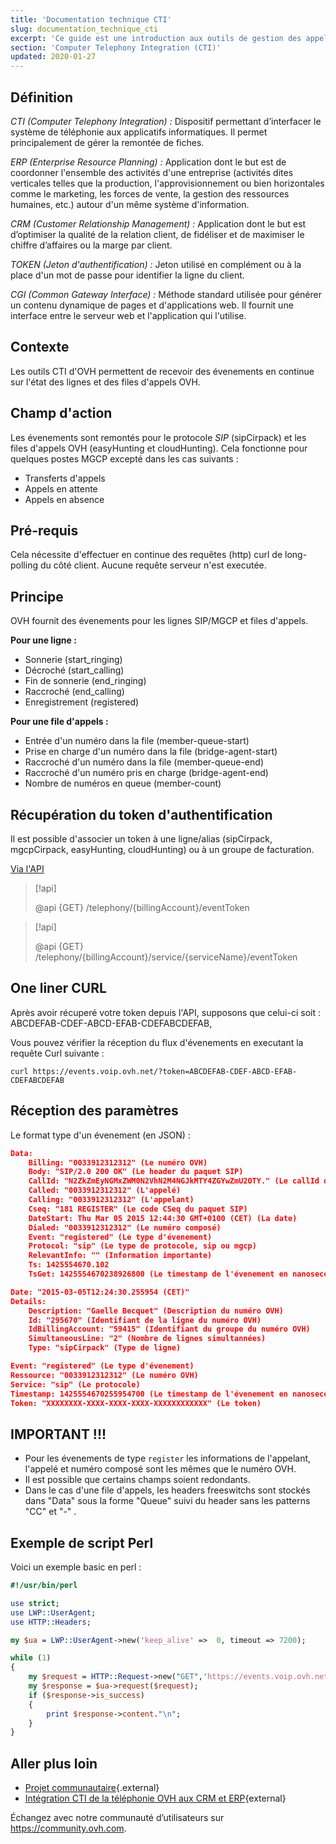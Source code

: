 ```yaml
---
title: 'Documentation technique CTI'
slug: documentation_technique_cti
excerpt: 'Ce guide est une introduction aux outils de gestion des appels via les interfaces CRM et ERP les plus connus.'
section: 'Computer Telephony Integration (CTI)'
updated: 2020-01-27
---
```


## Définition

*CTI (Computer Telephony Integration) :* Dispositif permettant d’interfacer le système de téléphonie aux applicatifs informatiques. Il permet principalement de gérer la remontée de fiches.

*ERP (Enterprise Resource Planning) :* Application dont le but est de coordonner l'ensemble des activités d'une entreprise (activités dites verticales telles que la production, l'approvisionnement ou bien horizontales comme le marketing, les forces de vente, la gestion des ressources humaines, etc.) autour d'un même système d'information. 

*CRM (Customer Relationship Management) :* Application dont le but est d’optimiser la qualité de la relation client, de fidéliser et de maximiser le chiffre d’affaires ou la marge par client.

*TOKEN (Jeton d'authentification) :* Jeton utilisé en complément ou à la place d'un mot de passe pour identifier la ligne du client.

*CGI (Common Gateway Interface) :*  Méthode standard utilisée pour générer un contenu dynamique de pages et d'applications web. Il fournit une interface entre le serveur web et l'application qui l'utilise.


## Contexte

Les outils CTI d'OVH permettent de recevoir des évenements en continue sur l'état des lignes et des files d'appels OVH.


## Champ d'action

Les évenements sont remontés pour le protocole *SIP* (sipCirpack) et les files d'appels OVH (easyHunting et cloudHunting). 
Cela fonctionne pour quelques postes MGCP excepté dans les cas suivants : 

- Transferts d'appels
- Appels en attente
- Appels en absence


## Pré-requis

Cela nécessite d'effectuer en continue des requêtes (http) curl de long-polling du côté client. Aucune requête serveur n'est executée.


## Principe

OVH fournit des évenements pour les lignes SIP/MGCP et files d'appels.

**Pour une ligne :**

- Sonnerie (start_ringing)
- Décroché (start_calling)
- Fin de sonnerie (end_ringing)
- Raccroché (end_calling)
- Enregistrement (registered)

**Pour une file d'appels :**

- Entrée d'un numéro dans la file (member-queue-start)
- Prise en charge d'un numéro dans la file (bridge-agent-start)
- Raccroché d'un numéro dans la file (member-queue-end)
- Raccroché d'un numéro pris en charge (bridge-agent-end)
- Nombre de numéros en queue (member-count)


## Récupération du token d'authentification

Il est possible d'associer un token à une ligne/alias (sipCirpack, mgcpCirpack, easyHunting, cloudHunting) ou à un groupe de facturation.

[Via l'API](https://api.ovh.com/console/#/telephony)

> [!api]
>
> @api {GET} /telephony/{billingAccount}/eventToken
> 

> [!api]
>
> @api {GET} /telephony/{billingAccount}/service/{serviceName}/eventToken
> 


## One liner CURL

Après avoir récuperé votre token depuis l'API, supposons que celui-ci soit : ABCDEFAB-CDEF-ABCD-EFAB-CDEFABCDEFAB,

Vous pouvez vérifier la réception du flux d'évenements en executant la requête Curl suivante : 

```curl
curl https://events.voip.ovh.net/?token=ABCDEFAB-CDEF-ABCD-EFAB-CDEFABCDEFAB
```

## Réception des paramètres

Le format type d'un évenement (en JSON) :

```json
Data: 
	Billing: "0033912312312" (Le numéro OVH)
	Body: "SIP/2.0 200 OK" (Le header du paquet SIP)
	CallId: "N2ZkZmEyNGMxZWM0N2VhN2M4NGJkMTY4ZGYwZmU2OTY." (Le callId de l'appel)
	Called: "0033912312312" (L'appelé)
	Calling: "0033912312312" (L'appelant)
	Cseq: "181 REGISTER" (Le code CSeq du paquet SIP)
	DateStart: Thu Mar 05 2015 12:44:30 GMT+0100 (CET) (La date)
	Dialed: "0033912312312" (Le numéro composé)
	Event: "registered" (Le type d'évenement)
	Protocol: "sip" (Le type de protocole, sip ou mgcp)
	RelevantInfo: "" (Information importante)
	Ts: 1425554670.102
	TsGet: 1425554670238926800 (Le timestamp de l'évenement en nanoseconde)

Date: "2015-03-05T12:24:30.255954 (CET)"
Details: 
	Description: "Gaelle Becquet" (Description du numéro OVH)
	Id: "295670" (Identifiant de la ligne du numéro OVH)
	IdBillingAccount: "59415" (Identifiant du groupe du numéro OVH)
	SimultaneousLine: "2" (Nombre de lignes simultannées)
	Type: "sipCirpack" (Type de ligne)

Event: "registered" (Le type d'évenement)
Ressource: "0033912312312" (Le numéro OVH)
Service: "sip" (Le protocole)
Timestamp: 1425554670255954700 (Le timestamp de l'évenement en nanoseconde)
Token: "XXXXXXXX-XXXX-XXXX-XXXX-XXXXXXXXXXXX" (Le token)
```


## IMPORTANT !!!

- Pour les évenements de type `register` les informations de l'appelant, l'appelé et numéro composé sont les mêmes que le numéro OVH.
- Il est possible que certains champs soient redondants.
- Dans le cas d'une file d'appels, les headers freeswitchs sont stockés dans "Data" sous la forme "Queue" suivi du header sans les patterns "CC" et "-" .


## Exemple de script Perl

Voici un exemple basic en perl :

```perl
#!/usr/bin/perl

use strict;
use LWP::UserAgent;
use HTTP::Headers;

my $ua = LWP::UserAgent->new('keep_alive' =>  0, timeout => 7200);

while (1)
{
    my $request = HTTP::Request->new("GET",'https://events.voip.ovh.net/?token=XXXXXXXX-XXXX-XXXX-XXXX-XXXXXXXXXXXX', HTTP::Headers->new(), "\n\n");
    my $response = $ua->request($request);
    if ($response->is_success)
    {
        print $response->content."\n";
    }
}
```


## Aller plus loin

- [Projet communautaire](https://docs.ovh.com/fr/voip/projet_communautaire_cti/){.external}
- [Intégration CTI de la téléphonie OVH aux CRM et ERP](https://docs.ovh.com/fr/voip/integration-cti-ovh-aux-crm-erp-avec-sugarcrm/){external}

Échangez avec notre communauté d’utilisateurs sur <https://community.ovh.com>.